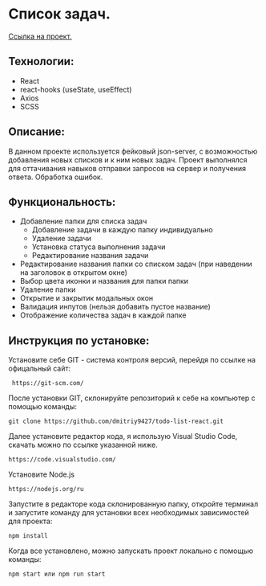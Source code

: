 # Список задач.

<a href='https://dmitriy9427.github.io/todo-list-react/'>Ссылка на проект.</a>

## Технологии:

- React
- react-hooks (useState, useEffect)
- Axios
- SCSS

## Описание:

В данном проекте используется фейковый json-server, с
возможностью добавления новых списков и к ним новых задач. Проект выполнялся для оттачивания навыков отправки запросов на сервер и получения ответа. Обработка ошибок.

## Функциональность:

- Добавление папки для списка задач
  - Добавление задачи в каждую папку индивидуально
  - Удаление задачи
  - Установка статуса выполнения задачи
  - Редактирование названия задачи
- Редактирование названия папки со списком задач (при наведении на заголовок в открытом окне)
- Выбор цвета иконки и названия для папки папки
- Удаление папки
- Открытие и закрытик модальных окон
- Валидация инпутов (нельзя добавить пустое название)
- Отображение количества задач в каждой папке

## Инструкция по установке:

Установите себе GIT - система контроля версий, перейдя по ссылке на офицальный сайт:

```
 https://git-scm.com/
```

После установки GIT, склонируйте репозиторий к себе на компьютер с помощью команды:

```
git clone https://github.com/dmitriy9427/todo-list-react.git
```

Далее установите редактор кода, я использую Visual Studio Code, скачать можно по ссылке указанной ниже.

```
https://code.visualstudio.com/
```

Установите Node.js

```
https://nodejs.org/ru
```

Запустите в редакторе кода склонированную папку, откройте терминал и запустите команду для установки всех необходимых зависимостей для проекта:

```
npm install
```

Когда все установлено, можно запускать проект локально с помощью команды:

```
npm start или npm run start
```
